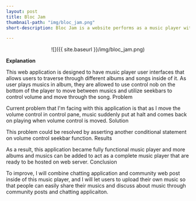 ```yaml
---
layout: post
title: Bloc Jam
thumbnail-path: "img/bloc_jam.png"
short-description: Bloc Jam is a website performs as a music player with various albums contained inside.

---
```

 <center>![]({{ site.baseurl }}/img/bloc_jam.png)</center>

<b>Explanation</b>

This web application is designed to have music player user interfaces that allows users to traverse through different albums and songs inside of it. As user plays musics in album, they are allowed to use control nob on the bottom of the player to move between musics and utilize seekbars to control volume and move through the song.
Problem

Current problem that I'm facing with this application is that as I move the volume control in control pane, music suddenly put at halt and comes back on playing when volume control is moved.
Solution

This problem could be resolved by asserting another conditional statement on volume control seekbar function.
Results

As a result, this application became fully functional music player and more albums and musics can be added to act as a complete music player that are ready to be hosted on web server.
Conclusion

To improve, I will combine chatting application and community web post inside of this music player, and I will let users to upload their own music so that people can easily share their musics and discuss about music through community posts and chatting applicaiton.
